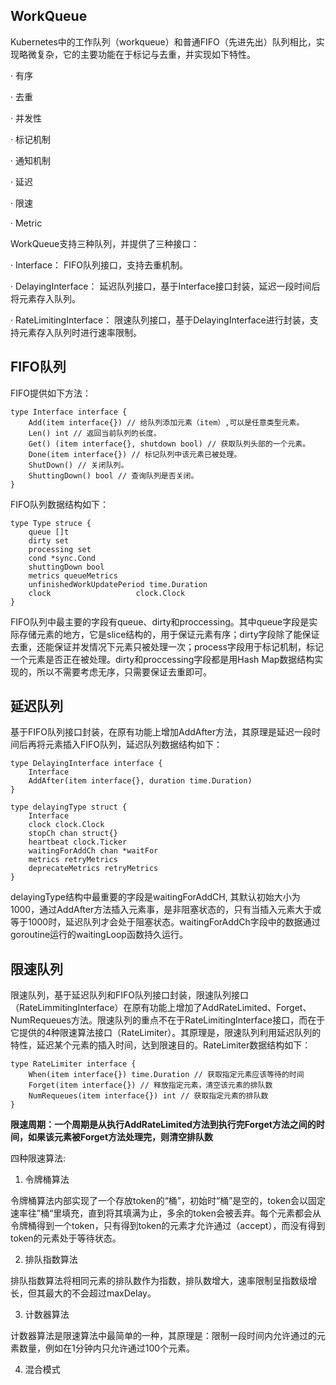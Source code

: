 ## WorkQueue
Kubernetes中的工作队列（workqueue）和普通FIFO（先进先出）队列相比，实现略微复杂，它的主要功能在于标记与去重，并实现如下特性。

· 有序

· 去重

· 并发性

· 标记机制

· 通知机制

· 延迟

· 限速

· Metric

WorkQueue支持三种队列，并提供了三种接口：

· Interface： FIFO队列接口，支持去重机制。

· DelayingInterface： 延迟队列接口，基于Interface接口封装，延迟一段时间后将元素存入队列。

· RateLimitingInterface： 限速队列接口，基于DelayingInterface进行封装，支持元素存入队列时进行速率限制。

## FIFO队列

FIFO提供如下方法：

```
type Interface interface {
    Add(item interface{}) // 给队列添加元素（item）,可以是任意类型元素。
    Len() int // 返回当前队列的长度。
    Get() (item interface{}, shutdown bool) // 获取队列头部的一个元素。
    Done(item interface{}) // 标记队列中该元素已被处理。 
    ShutDown() // 关闭队列。
    ShuttingDown() bool // 查询队列是否关闭。    
}
```

FIFO队列数据结构如下：

```
type Type struce {
    queue []t
    dirty set
    processing set
    cond *sync.Cond
    shuttingDown bool
    metrics queueMetrics
    unfinishedWorkUpdatePeriod time.Duration
    clock                   clock.Clock
}
```

FIFO队列中最主要的字段有queue、dirty和proccessing。其中queue字段是实际存储元素的地方，它是slice结构的，用于保证元素有序；dirty字段除了能保证去重，还能保证并发情况下元素只被处理一次；process字段用于标记机制，标记一个元素是否正在被处理。dirty和proccessing字段都是用Hash Map数据结构实现的，所以不需要考虑无序，只需要保证去重即可。

## 延迟队列
基于FIFO队列接口封装，在原有功能上增加AddAfter方法，其原理是延迟一段时间后再将元素插入FIFO队列，延迟队列数据结构如下：

```
type DelayingInterface interface {
    Interface
    AddAfter(item interface{}, duration time.Duration)
}

type delayingType struct {
    Interface
    clock clock.Clock
    stopCh chan struct{}
    heartbeat clock.Ticker
    waitingForAddCh chan *waitFor
    metrics retryMetrics
    deprecateMetrics retryMetrics
}
```

delayingType结构中最重要的字段是waitingForAddCH, 其默认初始大小为1000，通过AddAfter方法插入元素事，是非阻塞状态的，只有当插入元素大于或等于1000时，延迟队列才会处于阻塞状态。waitingForAddCh字段中的数据通过goroutine运行的waitingLoop函数持久运行。

## 限速队列
限速队列，基于延迟队列和FIFO队列接口封装，限速队列接口（RateLimmitingInterface）在原有功能上增加了AddRateLimited、Forget、NumRequeues方法。限速队列的重点不在于RateLimitingInterface接口，而在于它提供的4种限速算法接口（RateLimiter）。其原理是，限速队列利用延迟队列的特性，延迟某个元素的插入时间，达到限速目的。RateLimiter数据结构如下：

```
type RateLimiter interface {
    When(item interface{}) time.Duration // 获取指定元素应该等待的时间
    Forget(item interface{}) // 释放指定元素，清空该元素的排队数
    NumRequeues(item interface{}) int // 获取指定元素的排队数
}
```

**限速周期：一个周期是从执行AddRateLimited方法到执行完Forget方法之间的时间，如果该元素被Forget方法处理完，则清空排队数**

四种限速算法:

1. 令牌桶算法

令牌桶算法内部实现了一个存放token的“桶”，初始时“桶”是空的，token会以固定速率往”桶“里填充，直到将其填满为止，多余的token会被丢弃。每个元素都会从令牌桶得到一个token，只有得到token的元素才允许通过（accept），而没有得到token的元素处于等待状态。

2. 排队指数算法

排队指数算法将相同元素的排队数作为指数，排队数增大，速率限制呈指数级增长，但其最大的不会超过maxDelay。

3. 计数器算法

计数器算法是限速算法中最简单的一种，其原理是：限制一段时间内允许通过的元素数量，例如在1分钟内只允许通过100个元素。

4. 混合模式
